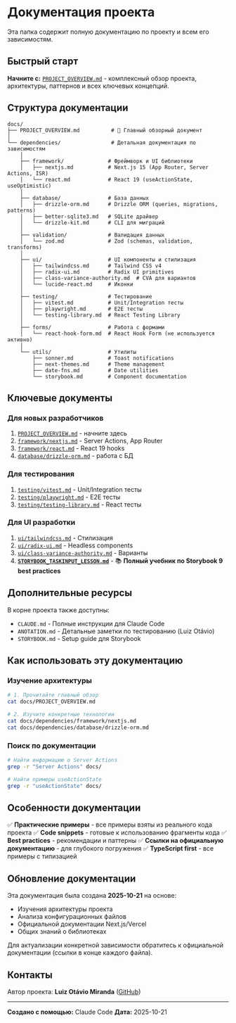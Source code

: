 # Документация проекта

Эта папка содержит полную документацию по проекту и всем его зависимостям.

## Быстрый старт

**Начните с:** [`PROJECT_OVERVIEW.md`](./PROJECT_OVERVIEW.md) - комплексный обзор проекта, архитектуры, паттернов и всех ключевых концепций.

## Структура документации

```
docs/
├── PROJECT_OVERVIEW.md          # 📖 Главный обзорный документ
│
└── dependencies/                # Детальная документация по зависимостям
    │
    ├── framework/              # Фреймворк и UI библиотеки
    │   ├── nextjs.md           # Next.js 15 (App Router, Server Actions, ISR)
    │   └── react.md            # React 19 (useActionState, useOptimistic)
    │
    ├── database/               # База данных
    │   ├── drizzle-orm.md      # Drizzle ORM (queries, migrations, patterns)
    │   ├── better-sqlite3.md   # SQLite драйвер
    │   └── drizzle-kit.md      # CLI для миграций
    │
    ├── validation/             # Валидация данных
    │   └── zod.md              # Zod (schemas, validation, transforms)
    │
    ├── ui/                     # UI компоненты и стилизация
    │   ├── tailwindcss.md      # Tailwind CSS v4
    │   ├── radix-ui.md         # Radix UI primitives
    │   ├── class-variance-authority.md  # CVA для вариантов
    │   └── lucide-react.md     # Иконки
    │
    ├── testing/                # Тестирование
    │   ├── vitest.md           # Unit/Integration тесты
    │   ├── playwright.md       # E2E тесты
    │   └── testing-library.md  # React Testing Library
    │
    ├── forms/                  # Работа с формами
    │   └── react-hook-form.md  # React Hook Form (не используется активно)
    │
    └── utils/                  # Утилиты
        ├── sonner.md           # Toast notifications
        ├── next-themes.md      # Theme management
        ├── date-fns.md         # Date utilities
        └── storybook.md        # Component documentation
```

## Ключевые документы

### Для новых разработчиков
1. [`PROJECT_OVERVIEW.md`](./PROJECT_OVERVIEW.md) - начните здесь
2. [`framework/nextjs.md`](./dependencies/framework/nextjs.md) - Server Actions, App Router
3. [`framework/react.md`](./dependencies/framework/react.md) - React 19 hooks
4. [`database/drizzle-orm.md`](./dependencies/database/drizzle-orm.md) - работа с БД

### Для тестирования
1. [`testing/vitest.md`](./dependencies/testing/vitest.md) - Unit/Integration тесты
2. [`testing/playwright.md`](./dependencies/testing/playwright.md) - E2E тесты
3. [`testing/testing-library.md`](./dependencies/testing/testing-library.md) - React тесты

### Для UI разработки
1. [`ui/tailwindcss.md`](./dependencies/ui/tailwindcss.md) - Стилизация
2. [`ui/radix-ui.md`](./dependencies/ui/radix-ui.md) - Headless components
3. [`ui/class-variance-authority.md`](./dependencies/ui/class-variance-authority.md) - Варианты
4. **[`STORYBOOK_TASKINPUT_LESSON.md`](./STORYBOOK_TASKINPUT_LESSON.md)** - 📚 **Полный учебник по Storybook 9 best practices**

## Дополнительные ресурсы

В корне проекта также доступны:
- `CLAUDE.md` - Полные инструкции для Claude Code
- `ANOTATION.md` - Детальные заметки по тестированию (Luiz Otávio)
- `STORYBOOK.md` - Setup guide для Storybook

## Как использовать эту документацию

### Изучение архитектуры
```bash
# 1. Прочитайте главный обзор
cat docs/PROJECT_OVERVIEW.md

# 2. Изучите конкретные технологии
cat docs/dependencies/framework/nextjs.md
cat docs/dependencies/database/drizzle-orm.md
```

### Поиск по документации
```bash
# Найти информацию о Server Actions
grep -r "Server Actions" docs/

# Найти примеры useActionState
grep -r "useActionState" docs/
```

## Особенности документации

✅ **Практические примеры** - все примеры взяты из реального кода проекта
✅ **Code snippets** - готовые к использованию фрагменты кода
✅ **Best practices** - рекомендации и паттерны
✅ **Ссылки на официальную документацию** - для глубокого погружения
✅ **TypeScript first** - все примеры с типизацией

## Обновление документации

Эта документация была создана **2025-10-21** на основе:
- Изучения архитектуры проекта
- Анализа конфигурационных файлов
- Официальной документации Next.js/Vercel
- Общих знаний о библиотеках

Для актуализации конкретной зависимости обратитесь к официальной документации (ссылки в конце каждого файла).

## Контакты

Автор проекта: **Luiz Otávio Miranda** ([GitHub](https://github.com/luizomf))

---

**Создано с помощью:** Claude Code
**Дата:** 2025-10-21
